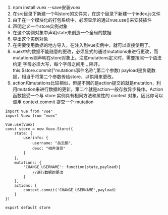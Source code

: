 1. npm install vuex --save安装vuex
2. 在src目录下新建一个叫store的文件夹，在这个目录下新建一个index.js文件
3. 由于在一个模块化的打包系统中，必须显示的通过vue.use()来安装插件
4. 声明定义一个store实例对象
5. 在这个实例对象中声明state来创造一个全局的数据
6. 导出这个实例对象
7. 在需要使用数据的地方导入，在注入到vue实例中，就可以直接使用了。
8. vuex中的数据不能随意的更改，必须显式的通过mutations来进行更改，而mutations则声明在store对象上。注意mutations定义时，需要按照一个语法约定
字母必须大写，每个字母之间用 _ 隔开。
    this.$store.commit("mutations事件名称",第二个参数)
    payload是负载数据，相当于将第二个参数传给store，以供用来更改。
9. action和mutations比较相似，但是不同的是action提交的就是mutation，利用mutation来进行数据的更新。第二个就是action一般存放异步操作。Action 函数接受一个与 store 实例具有相同方法和属性的 context 对象，因此你可以调用 context.commit 提交一个 mutation
```angular2
import Vue from "vue"
import Vuex from "vuex"

Vue.use(Vuex)
const store = new Vuex.Store({
    state: {
        userinfo: {
            username: "岳云鹏",
            desc: "相声演员"
        }
    }，
    mutations: {
        'CHANGE_USERNAME': function(state,payload){
            //进行数据的更改
        }
    },
    actions: {
        context.commit('CHANGE_USERNAME',payload)
    }
})

export default store

```
